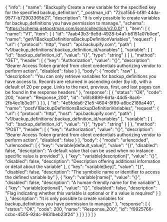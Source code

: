 {
  "info": {
    "name": "Backupify Create a new variable for the specified key for the specified backup_definition",
    "_postman_id": "72ca15b5-bf8f-44da-9577-b72903365b21",
    "description": "It is only possible to create variables for backup_definitions you have permission to manage.",
    "schema": "https://schema.getpostman.com/json/collection/v2.0.0/"
  },
  "item": [
    {
      "name": "V1",
      "item": [
        {
          "id": "7aab43b3-9e5d-4928-b4a1-b6151a07b0ee",
          "name": "getV1BackupDefinitionsBackupDefinitionVariables",
          "request": {
            "url": {
              "protocol": "http",
              "host": "api.backupify.com",
              "path": [
                "v1/backup_definitions/:backup_definition_id/variables"
              ],
              "variable": [
                {
                  "id": "backup_definition_id",
                  "value": "{}",
                  "type": "string"
                }
              ]
            },
            "method": "GET",
            "header": [
              {
                "key": "Authorization",
                "value": "{}",
                "description": "Bearer Access Token granted from client credentials authorizing vendor to perform action",
                "disabled": false
              }
            ],
            "body": {
              "mode": "raw"
            },
            "description": "You can only retrieve variables for backup_definitions you have access to. Records are returned in ascending order (by id), with a default of 20 per page. Links to the next, previous, first, and last pages can be found in the response headers."
          },
          "response": [
            {
              "status": "OK",
              "code": 200,
              "name": "Response_200",
              "id": "c6fc8899-6d1a-44d5-8ac6-2fb4ec1b3e3f"
            }
          ]
        },
        {
          "id": "4e5fdda6-21e5-4604-8f89-a6bc2189a440",
          "name": "postV1BackupDefinitionsBackupDefinitionVariables",
          "request": {
            "url": {
              "protocol": "http",
              "host": "api.backupify.com",
              "path": [
                "v1/backup_definitions/:backup_definition_id/variables"
              ],
              "variable": [
                {
                  "id": "backup_definition_id",
                  "value": "{}",
                  "type": "string"
                }
              ]
            },
            "method": "POST",
            "header": [
              {
                "key": "Authorization",
                "value": "{}",
                "description": "Bearer Access Token granted from client credentials authorizing vendor to perform action",
                "disabled": false
              }
            ],
            "body": {
              "mode": "urlencoded",
              "urlencoded": [
                {
                  "key": "variable[default_value]",
                  "value": "{}",
                  "disabled": false,
                  "description": "A default value that can be used when no instance specific value is provided"
                },
                {
                  "key": "variable[description]",
                  "value": "{}",
                  "disabled": false,
                  "description": "Description offering additional information or detail about the variable"
                },
                {
                  "key": "variable[key]",
                  "value": "{}",
                  "disabled": false,
                  "description": "The symbolic name or identifier to access the defined variable by"
                },
                {
                  "key": "variable[name]",
                  "value": "{}",
                  "disabled": false,
                  "description": "A human-friendly name for the variable"
                },
                {
                  "key": "variable[optional]",
                  "value": "{}",
                  "disabled": false,
                  "description": "Flag indicating whether this variable is optional or if a value is required"
                }
              ]
            },
            "description": "It is only possible to create variables for backup_definitions you have permission to manage."
          },
          "response": [
            {
              "status": "OK",
              "code": 200,
              "name": "Response_200",
              "id": "f9925766-ccbc-4505-92dc-9631beb23f24"
            }
          ]
        }
      ]
    }
  ]
}